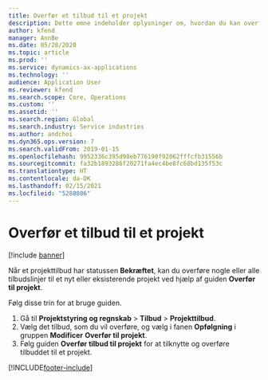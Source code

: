 ```yaml
---
title: Overfør et tilbud til et projekt
description: Dette emne indeholder oplysninger om, hvordan du kan overføre et tilbud til et nyt eller eksisterende projekt.
author: kfend
manager: AnnBe
ms.date: 05/28/2020
ms.topic: article
ms.prod: ''
ms.service: dynamics-ax-applications
ms.technology: ''
audience: Application User
ms.reviewer: kfend
ms.search.scope: Core, Operations
ms.custom: ''
ms.assetid: ''
ms.search.region: Global
ms.search.industry: Service industries
ms.author: andchoi
ms.dyn365.ops.version: 7
ms.search.validFrom: 2019-01-15
ms.openlocfilehash: 9952336c395d98eb776190f92062fffcfb31556b
ms.sourcegitcommit: fa32b1893286f20271fa4ec4be8fc68bd135f53c
ms.translationtype: HT
ms.contentlocale: da-DK
ms.lasthandoff: 02/15/2021
ms.locfileid: "5288086"
---
```

# <a name="transfer-a-quotation-to-a-project"></a>Overfør et tilbud til et projekt

[!include [banner](../includes/banner.md)]

Når et projekttilbud har statussen **Bekræftet**, kan du overføre nogle eller alle tilbudslinjer til et nyt eller eksisterende projekt ved hjælp af guiden **Overfør til projekt**. 

Følg disse trin for at bruge guiden.

1. Gå til **Projektstyring og regnskab** > **Tilbud** > **Projekttilbud**.
2. Vælg det tilbud, som du vil overføre, og vælg i fanen **Opfølgning** i gruppen **Modificer** **Overfør til projekt**.
3. Følg guiden **Overfør tilbud til projekt** for at tilknytte og overføre tilbuddet til et projekt.


[!INCLUDE[footer-include](../includes/footer-banner.md)]